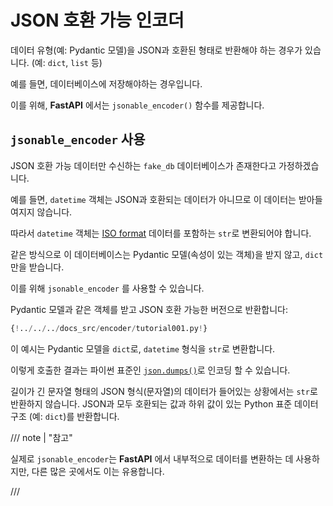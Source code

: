 # JSON 호환 가능 인코더

데이터 유형(예: Pydantic 모델)을 JSON과 호환된 형태로 반환해야 하는 경우가 있습니다. (예: `dict`, `list` 등)

예를 들면, 데이터베이스에 저장해야하는 경우입니다.

이를 위해, **FastAPI** 에서는 `jsonable_encoder()` 함수를 제공합니다.

## `jsonable_encoder` 사용

JSON 호환 가능 데이터만 수신하는 `fake_db` 데이터베이스가 존재한다고 가정하겠습니다.

예를 들면, `datetime` 객체는 JSON과 호환되는 데이터가 아니므로 이 데이터는 받아들여지지 않습니다.

따라서 `datetime` 객체는 <a href="https://en.wikipedia.org/wiki/ISO_8601" class="external-link" target="_blank">ISO format</a> 데이터를 포함하는 `str`로 변환되어야 합니다.

같은 방식으로 이 데이터베이스는 Pydantic 모델(속성이 있는 객체)을 받지 않고, `dict` 만을 받습니다.

이를 위해 `jsonable_encoder` 를 사용할 수 있습니다.

Pydantic 모델과 같은 객체를 받고 JSON 호환 가능한 버전으로 반환합니다:

```Python hl_lines="5  22"
{!../../../docs_src/encoder/tutorial001.py!}
```

이 예시는 Pydantic 모델을 `dict`로, `datetime` 형식을 `str`로 변환합니다.

이렇게 호출한 결과는 파이썬 표준인 <a href="https://docs.python.org/3/library/json.html#json.dumps" class="external-link" target="_blank">`json.dumps()`</a>로 인코딩 할 수 있습니다.

길이가 긴 문자열 형태의 JSON 형식(문자열)의 데이터가 들어있는 상황에서는 `str`로 반환하지 않습니다. JSON과 모두 호환되는 값과 하위 값이 있는 Python 표준 데이터 구조 (예: `dict`)를 반환합니다.

/// note | "참고"

실제로 `jsonable_encoder`는 **FastAPI** 에서 내부적으로 데이터를 변환하는 데 사용하지만, 다른 많은 곳에서도 이는 유용합니다.

///
